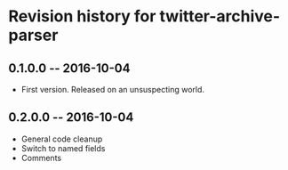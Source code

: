 # Revision history for twitter-archive-parser

## 0.1.0.0  -- 2016-10-04

* First version. Released on an unsuspecting world.

## 0.2.0.0  -- 2016-10-04

* General code cleanup
* Switch to named fields
* Comments

